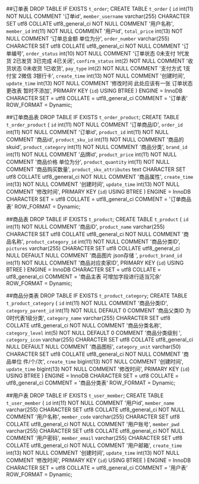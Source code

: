 ##订单表
DROP TABLE IF EXISTS `t_order`;
CREATE TABLE `t_order`  (
  `id` int(11) NOT NULL COMMENT '订单id',
  `member_username` varchar(255) CHARACTER SET utf8 COLLATE utf8_general_ci NOT NULL COMMENT '用户名称',
  `member_id` int(11) NOT NULL COMMENT '用户id',
  `total_price` int(13) NOT NULL COMMENT '订单总金额 单位为分',
  `order_number` varchar(255) CHARACTER SET utf8 COLLATE utf8_general_ci NOT NULL COMMENT '订单编号',
  `order_status` int(10) NOT NULL COMMENT '订单状态 0未支付 1代发货 2已发货 3已完成 4已关闭',
  `confirm_status` int(2) NOT NULL COMMENT '收货状态 0未收货 1已收货',
  `pay_type` int(2) NOT NULL COMMENT '支付方式 1支付宝 2微信 3银行卡',
  `create_time` int(13) NOT NULL COMMENT '创建时间',
  `update_time` int(13) NOT NULL COMMENT '修改时间 此处应该有一张 订单状态更改表 暂时不添加',
  PRIMARY KEY (`id`) USING BTREE
) ENGINE = InnoDB CHARACTER SET = utf8 COLLATE = utf8_general_ci COMMENT = '订单表' ROW_FORMAT = Dynamic;

##订单商品表
DROP TABLE IF EXISTS `t_order_product`;
CREATE TABLE `t_order_product`  (
  `id` int(11) NOT NULL COMMENT '订单商品ID',
  `order_id` int(11) NOT NULL COMMENT '订单id',
  `product_id` int(11) NOT NULL COMMENT '商品id',
  `product_sku_id` int(11) NOT NULL COMMENT '商品的skuid',
  `product_category` int(11) NOT NULL COMMENT '商品分类',
  `brand_id` int(11) NOT NULL COMMENT '品牌id',
  `product_price` int(11) NOT NULL COMMENT '商品价格 单位为分',
  `product_quantity` int(11) NOT NULL COMMENT '商品购买数量',
  `product_sku_attributes` text CHARACTER SET utf8 COLLATE utf8_general_ci NOT NULL COMMENT '商品属性',
  `create_time` int(13) NOT NULL COMMENT '创建时间',
  `update_time` int(13) NOT NULL COMMENT '修改时间',
  PRIMARY KEY (`id`) USING BTREE
) ENGINE = InnoDB CHARACTER SET = utf8 COLLATE = utf8_general_ci COMMENT = '订单商品表' ROW_FORMAT = Dynamic;


##商品表
DROP TABLE IF EXISTS `t_product`;
CREATE TABLE `t_product`  (
  `id` int(11) NOT NULL COMMENT '商品ID',
  `product_name` varchar(255) CHARACTER SET utf8 COLLATE utf8_general_ci NOT NULL COMMENT '商品名称',
  `product_category_id` int(11) NOT NULL COMMENT '商品分类ID',
  `pictures` varchar(255) CHARACTER SET utf8 COLLATE utf8_general_ci NULL DEFAULT NULL COMMENT '商品图片 json存储 ',
  `product_brand_id` int(11) NOT NULL COMMENT '商品对应卖家ID',
  PRIMARY KEY (`id`) USING BTREE
) ENGINE = InnoDB CHARACTER SET = utf8 COLLATE = utf8_general_ci COMMENT = '商品主表 可增加字段进行适当冗余' ROW_FORMAT = Dynamic;

##商品分类表
DROP TABLE IF EXISTS `t_product_category`;
CREATE TABLE `t_product_category`  (
  `id` int(11) NOT NULL COMMENT '商品分类ID',
  `category_parent_id` int(11) NOT NULL DEFAULT 0 COMMENT '商品父类ID  为0时代表1级分类',
  `category_name` varchar(255) CHARACTER SET utf8 COLLATE utf8_general_ci NOT NULL COMMENT '商品分类名称',
  `category_level` int(5) NOT NULL DEFAULT 0 COMMENT '商品分类级别 ',
  `category_icon` varchar(255) CHARACTER SET utf8 COLLATE utf8_general_ci NULL DEFAULT NULL COMMENT '商品图标',
  `category_unit` varchar(50) CHARACTER SET utf8 COLLATE utf8_general_ci NOT NULL COMMENT '商品单位  件/个/次',
  `create_time` bigint(13) NOT NULL COMMENT '创建时间',
  `update_time` bigint(13) NOT NULL COMMENT '修改时间',
  PRIMARY KEY (`id`) USING BTREE
) ENGINE = InnoDB CHARACTER SET = utf8 COLLATE = utf8_general_ci COMMENT = '商品分类表' ROW_FORMAT = Dynamic;

##用户表
DROP TABLE IF EXISTS `t_user_member`;
CREATE TABLE `t_user_member`  (
  `id` int(11) NOT NULL COMMENT '用户id',
  `member_name` varchar(255) CHARACTER SET utf8 COLLATE utf8_general_ci NOT NULL COMMENT '用户名称',
  `member_code` varchar(255) CHARACTER SET utf8 COLLATE utf8_general_ci NOT NULL COMMENT '用户账号',
  `member_pwd` varchar(255) CHARACTER SET utf8 COLLATE utf8_general_ci NOT NULL COMMENT '用户密码',
  `member_email` varchar(255) CHARACTER SET utf8 COLLATE utf8_general_ci NOT NULL COMMENT '用户邮箱',
  `create_time` int(13) NOT NULL COMMENT '创建时间',
  `update_time` int(13) NOT NULL COMMENT '修改时间',
  PRIMARY KEY (`id`) USING BTREE
) ENGINE = InnoDB CHARACTER SET = utf8 COLLATE = utf8_general_ci COMMENT = '用户表' ROW_FORMAT = Dynamic;

